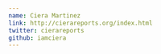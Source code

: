 ```yaml
---
name: Ciera Martinez
link: http://cierareports.org/index.html
twitter: cierareports
github: iamciera
---
```

